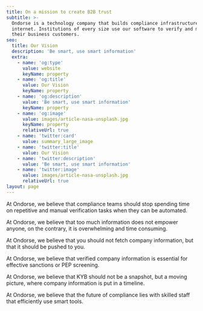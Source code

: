 ```yaml
---
title: On a mission to create B2B trust
subtitle: >-
  Ondorse is a technology company that builds compliance infrastructure for the
  internet. Institutions of every size use our software to verify and monitor
  their business customers.
seo:
  title: Our Vision
  description: 'Be smart, use smart information'
  extra:
    - name: 'og:type'
      value: website
      keyName: property
    - name: 'og:title'
      value: Our Vision
      keyName: property
    - name: 'og:description'
      value: 'Be smart, use smart information'
      keyName: property
    - name: 'og:image'
      value: images/article-nasa-unsplash.jpg
      keyName: property
      relativeUrl: true
    - name: 'twitter:card'
      value: summary_large_image
    - name: 'twitter:title'
      value: Our Vision
    - name: 'twitter:description'
      value: 'Be smart, use smart information'
    - name: 'twitter:image'
      value: images/article-nasa-unsplash.jpg
      relativeUrl: true
layout: page
---
```

At Ondorse, we believe that compliance teams should stop spending time on repetitive and manual verification tasks when they can be automated.

At Ondorse, we believe that too much information does not empower anyone, on the contrary, it is overwhelming and time consuming.

At Ondorse, we believe that you should not fetch company information, but that it should be pushed to you.

At Ondorse, we believe that verified company information is essential for effective sanctions or PEP screening.

At Ondorse, we believe that KYB should not be a snapshot, but a moving picture, where company information is put in a timeline.

At Ondorse, we believe that the future of compliance lies with skilled staff that efficiently use smart tools.
